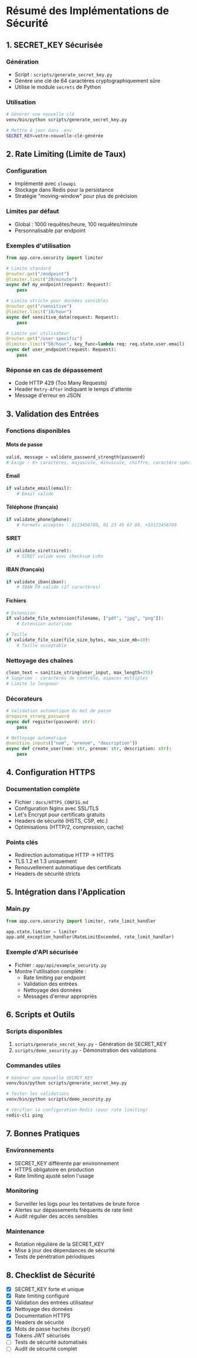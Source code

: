 # Résumé des Implémentations de Sécurité

## 1. SECRET_KEY Sécurisée

### Génération
- Script : `scripts/generate_secret_key.py`
- Génère une clé de 64 caractères cryptographiquement sûre
- Utilise le module `secrets` de Python

### Utilisation
```bash
# Générer une nouvelle clé
venv/bin/python scripts/generate_secret_key.py

# Mettre à jour dans .env
SECRET_KEY=votre-nouvelle-clé-générée
```

## 2. Rate Limiting (Limite de Taux)

### Configuration
- Implémenté avec `slowapi`
- Stockage dans Redis pour la persistance
- Stratégie "moving-window" pour plus de précision

### Limites par défaut
- Global : 1000 requêtes/heure, 100 requêtes/minute
- Personnalisable par endpoint

### Exemples d'utilisation
```python
from app.core.security import limiter

# Limite standard
@router.get("/endpoint")
@limiter.limit("20/minute")
async def my_endpoint(request: Request):
    pass

# Limite stricte pour données sensibles
@router.get("/sensitive")
@limiter.limit("10/hour")
async def sensitive_data(request: Request):
    pass

# Limite par utilisateur
@router.get("/user-specific")
@limiter.limit("50/hour", key_func=lambda req: req.state.user.email)
async def user_endpoint(request: Request):
    pass
```

### Réponse en cas de dépassement
- Code HTTP 429 (Too Many Requests)
- Header `Retry-After` indiquant le temps d'attente
- Message d'erreur en JSON

## 3. Validation des Entrées

### Fonctions disponibles

#### Mots de passe
```python
valid, message = validate_password_strength(password)
# Exige : 8+ caractères, majuscule, minuscule, chiffre, caractère spécial
```

#### Email
```python
if validate_email(email):
    # Email valide
```

#### Téléphone (français)
```python
if validate_phone(phone):
    # Formats acceptés : 0123456789, 01 23 45 67 89, +33123456789
```

#### SIRET
```python
if validate_siret(siret):
    # SIRET valide avec checksum Luhn
```

#### IBAN (français)
```python
if validate_iban(iban):
    # IBAN FR valide (27 caractères)
```

#### Fichiers
```python
# Extension
if validate_file_extension(filename, ["pdf", "jpg", "png"]):
    # Extension autorisée

# Taille
if validate_file_size(file_size_bytes, max_size_mb=10):
    # Taille acceptable
```

### Nettoyage des chaînes
```python
clean_text = sanitize_string(user_input, max_length=255)
# Supprime : caractères de contrôle, espaces multiples
# Limite la longueur
```

### Décorateurs
```python
# Validation automatique du mot de passe
@require_strong_password
async def register(password: str):
    pass

# Nettoyage automatique
@sanitize_inputs(["nom", "prenom", "description"])
async def create_user(nom: str, prenom: str, description: str):
    pass
```

## 4. Configuration HTTPS

### Documentation complète
- Fichier : `docs/HTTPS_CONFIG.md`
- Configuration Nginx avec SSL/TLS
- Let's Encrypt pour certificats gratuits
- Headers de sécurité (HSTS, CSP, etc.)
- Optimisations (HTTP/2, compression, cache)

### Points clés
- Redirection automatique HTTP → HTTPS
- TLS 1.2 et 1.3 uniquement
- Renouvellement automatique des certificats
- Headers de sécurité stricts

## 5. Intégration dans l'Application

### Main.py
```python
from app.core.security import limiter, rate_limit_handler

app.state.limiter = limiter
app.add_exception_handler(RateLimitExceeded, rate_limit_handler)
```

### Exemple d'API sécurisée
- Fichier : `app/api/example_security.py`
- Montre l'utilisation complète :
  - Rate limiting par endpoint
  - Validation des entrées
  - Nettoyage des données
  - Messages d'erreur appropriés

## 6. Scripts et Outils

### Scripts disponibles
1. `scripts/generate_secret_key.py` - Génération de SECRET_KEY
2. `scripts/demo_security.py` - Démonstration des validations

### Commandes utiles
```bash
# Générer une nouvelle SECRET_KEY
venv/bin/python scripts/generate_secret_key.py

# Tester les validations
venv/bin/python scripts/demo_security.py

# Vérifier la configuration Redis (pour rate limiting)
redis-cli ping
```

## 7. Bonnes Pratiques

### Environnements
- SECRET_KEY différente par environnement
- HTTPS obligatoire en production
- Rate limiting ajusté selon l'usage

### Monitoring
- Surveiller les logs pour les tentatives de brute force
- Alertes sur dépassements fréquents de rate limit
- Audit régulier des accès sensibles

### Maintenance
- Rotation régulière de la SECRET_KEY
- Mise à jour des dépendances de sécurité
- Tests de pénétration périodiques

## 8. Checklist de Sécurité

- [x] SECRET_KEY forte et unique
- [x] Rate limiting configuré
- [x] Validation des entrées utilisateur
- [x] Nettoyage des données
- [x] Documentation HTTPS
- [x] Headers de sécurité
- [x] Mots de passe hachés (bcrypt)
- [x] Tokens JWT sécurisés
- [ ] Tests de sécurité automatisés
- [ ] Audit de sécurité complet